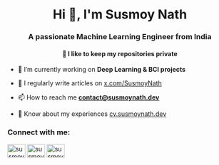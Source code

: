 <h1 align="center">Hi 👋, I'm Susmoy Nath</h1>
<h3 align="center">A passionate Machine Learning Engineer from India</h3>
<h4 align="center">🌱 I like to keep my repositories private</h4>

- 🔭 I’m currently working on **Deep Learning & BCI projects**

- 📝 I regularly write articles on [x.com/SusmoyNath](x.com/SusmoyNath)

- 📫 How to reach me **contact@susmoynath.dev**

- 📄 Know about my experiences [cv.susmoynath.dev](cv.susmoynath.dev)

<h3 align="left">Connect with me:</h3>
<p align="left">
<a href="https://twitter.com/susmoynath" target="blank"><img align="center" src="https://raw.githubusercontent.com/rahuldkjain/github-profile-readme-generator/master/src/images/icons/Social/twitter.svg" alt="susmoynath" height="30" width="40" /></a>
<a href="https://linkedin.com/in/susmoynath" target="blank"><img align="center" src="https://raw.githubusercontent.com/rahuldkjain/github-profile-readme-generator/master/src/images/icons/Social/linked-in-alt.svg" alt="susmoynath" height="30" width="40" /></a>
<a href="https://instagram.com/susmoy.nath" target="blank"><img align="center" src="https://raw.githubusercontent.com/rahuldkjain/github-profile-readme-generator/master/src/images/icons/Social/instagram.svg" alt="susmoy.nath" height="30" width="40" /></a>
</p>

